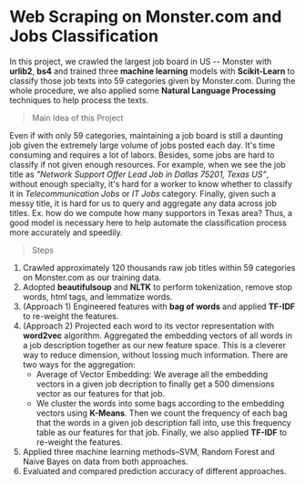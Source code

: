 # Web Scraping on Monster.com and Jobs Classification

In this project, we crawled the largest job board in US -- Monster with **urlib2**, **bs4** and trained three **machine learning** models with **Scikit-Learn** to classify those job texts into 59 categories given by Monster.com. During the whole procedure, we also applied some **Natural Language Processing** techniques to help process the texts. 

> Main Idea of this Project

Even if with only 59 categories, maintaining a job board is still a daunting job given the extremely large volume of jobs posted each day. It's time consuming and requires a lot of labors. Besides, some jobs are hard to classify if not given enough resources. For example, when we see the job title as *"Network Support Offer Lead Job in Dallas 75201, Texas US"*, without enough specialty, it's hard for a worker to know whether to classify it in *Telecommunication Jobs* or *IT Jobs* category. Finally, given such a messy title, it is hard for us to query and aggregate any data across job titles. Ex. how do we compute how many supportors in Texas area? Thus, a good model is necessary here to help automate the classification process more accurately and speedily.

> Steps

1. Crawled approximately 120 thousands raw job titles within 59 categories on Monster.com as our training data.
2. Adopted **beautifulsoup** and **NLTK** to perform tokenization, remove stop words, html tags, and lemmatize words. 
3. (Approach 1) Engineered features with **bag of words** and applied **TF-IDF** to re-weight the features.
4. (Approach 2) Projected each word to its vector representation with **word2vec** algorithm. Aggregated the embedding vectors of all words in a job description together as our new feature space. This is a cleverer way to reduce dimension, without lossing much information. There are two ways for the aggregation:
    - Average of Vector Embedding: We average all the embedding vectors in a given job decription to finally get a 500 dimensions vector as our features for that job.
    - We cluster the words into some bags according to the embedding vectors using **K-Means**. Then we count the frequency of each bag that the words in a given job description fall into, use this frequency table as our features for that job. Finally, we also applied **TF-IDF** to re-weight the features.
5. Applied three machine learning methods–SVM, Random Forest and Naive Bayes on data from both approaches.
4. Evaluated and compared prediction accuracy of different approaches. 
